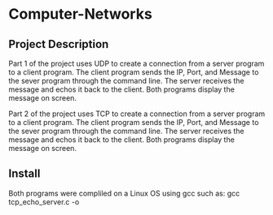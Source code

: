 # Computer-Networks

## Project Description
Part 1 of the project uses UDP to create a connection from a server program to a client program. The client program sends the IP, Port, and Message to the sever program through the command line.
The server receives the message and echos it back to the client. Both programs display the message on screen.

Part 2 of the project uses TCP to create a connection from a server program to a client program. The client program sends the IP, Port, and Message to the sever program through the command line.
The server receives the message and echos it back to the client. Both programs display the message on screen.

## Install
Both programs were compliled on a Linux OS using gcc such as: gcc tcp_echo_server.c -o 

